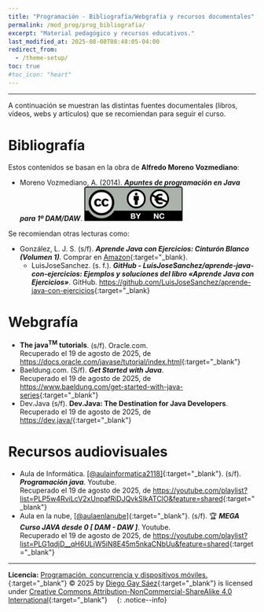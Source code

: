 ```yaml
---
title: "Programación - Bibliografía/Webgrafía y recursos documentales"
permalink: /mod_prog/prog_bibliografia/
excerpt: "Material pedagógico y recursos educativos."
last_modified_at: 2025-08-08T08:48:05-04:00
redirect_from:
  - /theme-setup/
toc: true
#toc_icon: "heart"  
---
```


---

A continuación se muestran las distintas fuentes documentales (libros, vídeos, webs y artículos) que se recomiendan para seguir el curso.

# Bibliografía
Estos contenidos se basan en la obra de **Alfredo Moreno Vozmediano**:

* Moreno Vozmediano, A. (2014). **_Apuntes de programación en Java para 1º DAM/DAW_**. <a href="https://creativecommons.org/licenses/by-nc/2.5/es/" target="_blanck"><img src="/assets/images/Cc_by-nc_euro_icon.svg.png" title="Alfredo Moreno Vozmediano - CC BY-NC 2.5 ES" alt="Alfredo Moreno Vozmediano - CC BY-NC 2.5 ES" width="200"/></a>

Se recomiendan otras lecturas como:
* González, L. J. S. (s/f). **_Aprende Java con Ejercicios: Cinturón Blanco (Volumen 1)_**. Comprar en [Amazon](https://www.amazon.es/dp/B0DT3XMF5C){:target="_blank}.
  * LuisJoseSanchez. (s. f.). **_GitHub - LuisJoseSanchez/aprende-java-con-ejercicios: Ejemplos y soluciones del libro «Aprende Java con Ejercicios»_**. GitHub. <https://github.com/LuisJoseSanchez/aprende-java-con-ejercicios>{:target="_blank}

# Webgrafía

* **The java<sup>TM</sup> tutorials**. (s/f). Oracle.com.<br>Recuperado el 19 de agosto de 2025, de <https://docs.oracle.com/javase/tutorial/index.html>{:target="_blank"}
* Baeldung.com. (S/f). **_Get Started with Java_**.<br>Recuperado el 19 de agosto de 2025, de <https://www.baeldung.com/get-started-with-java-series>{:target="_blank"}
* Dev.Java (s/f). **Dev.Java: The Destination for Java Developers**.<br>Recuperado el 19 de agosto de 2025, de <https://dev.java/>{:target="_blank"}



# Recursos audiovisuales

* Aula de Informática. [[@aulainformatica2118]](https://www.youtube.com/@aulainformatica2118){:target="_blank"}. (s/f). **_Programación java_**. Youtube.<br>Recuperado el 19 de agosto de 2025, de <https://youtube.com/playlist?list=PLP5w4RviLcV2xUnpafRiDJQvkSlkATClO&feature=shared>{:target="_blank"}
* Aula en la nube, [[@aulaenlanube]](https://www.youtube.com/@aulaenlanube){:target="_blank"}. (s/f). 🏆 **_MEGA Curso JAVA desde 0 [ DAM - DAW ]_**. Youtube.<br>Recuperado el 19 de agosto de 2025, de <https://youtube.com/playlist?list=PLG1qdjD__qH6ULjW5iN8E45m5nkaCNbUu&feature=shared>{:target="_blank"}

---

**Licencia:** [Programación, concurrencia y dispositivos móviles.](https://dgaysae.github.io/){:target="_blank"} © 2025 by [Diego Gay Sáez](https://dgaysae.github.io/){:target="_blank"} is licensed under [Creative Commons Attribution-NonCommercial-ShareAlike 4.0 International](https://creativecommons.org/licenses/by-nc-sa/4.0/){:target="_blank"} <img src="https://mirrors.creativecommons.org/presskit/icons/cc.svg" alt="" style="max-width: 1em;max-height:1em;margin-left: .2em;"><img src="https://mirrors.creativecommons.org/presskit/icons/by.svg" alt="" style="max-width: 1em;max-height:1em;margin-left: .2em;"><img src="https://mirrors.creativecommons.org/presskit/icons/nc.svg" alt="" style="max-width: 1em;max-height:1em;margin-left: .2em;"><img src="https://mirrors.creativecommons.org/presskit/icons/sa.svg" alt="" style="max-width: 1em;max-height:1em;margin-left: .2em;">
{: .notice--info}

